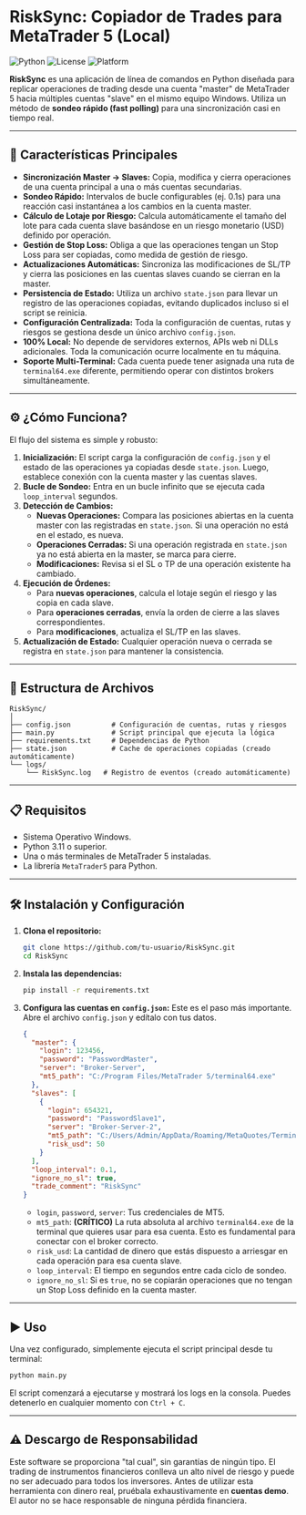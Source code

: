 # RiskSync: Copiador de Trades para MetaTrader 5 (Local)

![Python](https://img.shields.io/badge/Python-3.11+-blue.svg)
![License](https://img.shields.io/badge/License-MIT-green.svg)
![Platform](https://img.shields.io/badge/Platform-Windows-informational)

**RiskSync** es una aplicación de línea de comandos en Python diseñada para replicar operaciones de trading desde una cuenta "master" de MetaTrader 5 hacia múltiples cuentas "slave" en el mismo equipo Windows. Utiliza un método de **sondeo rápido (fast polling)** para una sincronización casi en tiempo real.

---

## 🚀 Características Principales

- **Sincronización Master → Slaves:** Copia, modifica y cierra operaciones de una cuenta principal a una o más cuentas secundarias.
- **Sondeo Rápido:** Intervalos de bucle configurables (ej. 0.1s) para una reacción casi instantánea a los cambios en la cuenta master.
- **Cálculo de Lotaje por Riesgo:** Calcula automáticamente el tamaño del lote para cada cuenta slave basándose en un riesgo monetario (USD) definido por operación.
- **Gestión de Stop Loss:** Obliga a que las operaciones tengan un Stop Loss para ser copiadas, como medida de gestión de riesgo.
- **Actualizaciones Automáticas:** Sincroniza las modificaciones de SL/TP y cierra las posiciones en las cuentas slaves cuando se cierran en la master.
- **Persistencia de Estado:** Utiliza un archivo `state.json` para llevar un registro de las operaciones copiadas, evitando duplicados incluso si el script se reinicia.
- **Configuración Centralizada:** Toda la configuración de cuentas, rutas y riesgos se gestiona desde un único archivo `config.json`.
- **100% Local:** No depende de servidores externos, APIs web ni DLLs adicionales. Toda la comunicación ocurre localmente en tu máquina.
- **Soporte Multi-Terminal:** Cada cuenta puede tener asignada una ruta de `terminal64.exe` diferente, permitiendo operar con distintos brokers simultáneamente.

---

## ⚙️ ¿Cómo Funciona?

El flujo del sistema es simple y robusto:

1.  **Inicialización:** El script carga la configuración de `config.json` y el estado de las operaciones ya copiadas desde `state.json`. Luego, establece conexión con la cuenta master y las cuentas slaves.
2.  **Bucle de Sondeo:** Entra en un bucle infinito que se ejecuta cada `loop_interval` segundos.
3.  **Detección de Cambios:**
    - **Nuevas Operaciones:** Compara las posiciones abiertas en la cuenta master con las registradas en `state.json`. Si una operación no está en el estado, es nueva.
    - **Operaciones Cerradas:** Si una operación registrada en `state.json` ya no está abierta en la master, se marca para cierre.
    - **Modificaciones:** Revisa si el SL o TP de una operación existente ha cambiado.
4.  **Ejecución de Órdenes:**
    - Para **nuevas operaciones**, calcula el lotaje según el riesgo y las copia en cada slave.
    - Para **operaciones cerradas**, envía la orden de cierre a las slaves correspondientes.
    - Para **modificaciones**, actualiza el SL/TP en las slaves.
5.  **Actualización de Estado:** Cualquier operación nueva o cerrada se registra en `state.json` para mantener la consistencia.

---

## 📂 Estructura de Archivos

```
RiskSync/
│
├── config.json          # Configuración de cuentas, rutas y riesgos
├── main.py              # Script principal que ejecuta la lógica
├── requirements.txt     # Dependencias de Python
├── state.json           # Cache de operaciones copiadas (creado automáticamente)
└── logs/
    └── RiskSync.log   # Registro de eventos (creado automáticamente)
```

---

## 📋 Requisitos

-   Sistema Operativo Windows.
-   Python 3.11 o superior.
-   Una o más terminales de MetaTrader 5 instaladas.
-   La librería `MetaTrader5` para Python.

---

## 🛠️ Instalación y Configuración

1.  **Clona el repositorio:**
    ```bash
    git clone https://github.com/tu-usuario/RiskSync.git
    cd RiskSync
    ```

2.  **Instala las dependencias:**
    ```bash
    pip install -r requirements.txt
    ```

3.  **Configura las cuentas en `config.json`:**
    Este es el paso más importante. Abre el archivo `config.json` y edítalo con tus datos.

    ```json
    {
      "master": {
        "login": 123456,
        "password": "PasswordMaster",
        "server": "Broker-Server",
        "mt5_path": "C:/Program Files/MetaTrader 5/terminal64.exe"
      },
      "slaves": [
        {
          "login": 654321,
          "password": "PasswordSlave1",
          "server": "Broker-Server-2",
          "mt5_path": "C:/Users/Admin/AppData/Roaming/MetaQuotes/Terminal/ABC.../terminal64.exe",
          "risk_usd": 50
        }
      ],
      "loop_interval": 0.1,
      "ignore_no_sl": true,
      "trade_comment": "RiskSync"
    }
    ```
    -   `login`, `password`, `server`: Tus credenciales de MT5.
    -   `mt5_path`: **(CRÍTICO)** La ruta absoluta al archivo `terminal64.exe` de la terminal que quieres usar para esa cuenta. Esto es fundamental para conectar con el broker correcto.
    -   `risk_usd`: La cantidad de dinero que estás dispuesto a arriesgar en cada operación para esa cuenta slave.
    -   `loop_interval`: El tiempo en segundos entre cada ciclo de sondeo.
    -   `ignore_no_sl`: Si es `true`, no se copiarán operaciones que no tengan un Stop Loss definido en la cuenta master.

---

## ▶️ Uso

Una vez configurado, simplemente ejecuta el script principal desde tu terminal:

```bash
python main.py
```

El script comenzará a ejecutarse y mostrará los logs en la consola. Puedes detenerlo en cualquier momento con `Ctrl + C`.

---

## ⚠️ Descargo de Responsabilidad

Este software se proporciona "tal cual", sin garantías de ningún tipo. El trading de instrumentos financieros conlleva un alto nivel de riesgo y puede no ser adecuado para todos los inversores. Antes de utilizar esta herramienta con dinero real, pruébala exhaustivamente en **cuentas demo**. El autor no se hace responsable de ninguna pérdida financiera.
